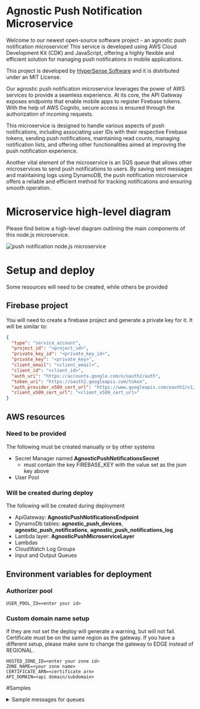 # Agnostic Push Notification Microservice

Welcome to our newest open-source software project - an agnostic push notification microservice! This service is developed using AWS Cloud Development Kit (CDK) and JavaScript, offering a highly flexible and efficient solution for managing push notifications in mobile applications.

This project is developed by [HyperSense Software](https://hypersense-software.com/) and it is distributed under an MIT License.

Our agnostic push notification microservice leverages the power of AWS services to provide a seamless experience. At its core, the API Gateway exposes endpoints that enable mobile apps to register Firebase tokens. With the help of AWS Cognito, secure access is ensured through the authorization of incoming requests.

This microservice is designed to handle various aspects of push notifications, including associating user IDs with their respective Firebase tokens, sending push notifications, maintaining read counts, managing notification lists, and offering other functionalities aimed at improving the push notification experience.

Another vital element of the microservice is an SQS queue that allows other microservices to send push notifications to users. By saving sent messages and maintaining logs using DynamoDB, the push notification microservice offers a reliable and efficient method for tracking notifications and ensuring smooth operation.

# Microservice high-level diagram

Please find below a high-level diagram outlining the main components of this node.js microservice. 

![push notification node.js microservice](https://hypersense-software.com/blogs-assets/a4c4cc18-f373-4701-8cf5-18fd66b128be/Notifications-CDK.jpg)

# Setup and deploy
Some resources will need to be created, while others be provided

## Firebase project
You will need to create a firebase project and generate a private key for it.
It will be similar to:
```json
{
  "type": "service_account",
  "project_id": "<project_id>",
  "private_key_id": "<private_key_id>",
  "private_key": "<private_key>",
  "client_email": "<client_email>",
  "client_id": "<client_id>",
  "auth_uri": "https://accounts.google.com/o/oauth2/auth",
  "token_uri": "https://oauth2.googleapis.com/token",
  "auth_provider_x509_cert_url": "https://www.googleapis.com/oauth2/v1/certs",
  "client_x509_cert_url": "<client_x509_cert_url>"
}

```

## AWS resources
### Need to be provided
The following must be created manually or by other systems
- Secret Manager named **AgnosticPushNotificationsSecret**
  - must contain the key FIREBASE_KEY with the value set as the json key above
- User Pool

### Will be created during deploy
The following will be created during deployment
- ApiGateway: **AgnosticPushNotificationsEndpoint**
- DynamoDb tables: **agnostic_push_devices**, **agnostic_push_notifications**, **agnostic_push_notifications_log**
- Lambda layer: **AgnosticPushMicroserviceLayer**
- Lambdas
- CloudWatch Log Groups
- Input and Output Queues


## Environment variables for deployment
### Authorizer pool 
    USER_POOL_ID=<enter your id>

### Custom domain name setup
If they are not set the deploy will generate a warning, but will not fail.
Certificate must be on the same region as the gateway. If you have a different setup, please make sure to change the gateway to EDGE instead of REGIONAL.

    HOSTED_ZONE_ID=<enter your zone id>
    ZONE_NAME=<your zone name>
    CERTIFICATE_ARN=<certificate arn>
    API_DOMAIN=<api domain/subdomain>


#Samples
<details>
  <summary>Sample messages for queues</summary>

# Messages for queues
## Sending a notification
Templates are part of the code, check [Template](./opt/push_microservice_layer/resources/notificationTemplates.json)
Input queue sample message:
``` json
{
    "requestID":"sample",
    "requestType":"send_message",
    "requestParams" : {
        "userId" :"4368d4ff-e8f5-4788-8e66-30418eafa5af",
        "templateId" : "hello_world",
        "templateParams" : {"USER_NAME":"Jane"}
    }
}
```
Output queue sample message
```json
{
  "requestID":"sample2",
  "response":{
    "type":"default",
    "userId":"4368d4ff-e8f5-4788-8e66-30418eafa5af",
    "id":"94f11d92-9ecf-4cf8-8b3e-901e8227d8ac",
    "notificationPayload":{
      "userId":"4368d4ff-e8f5-4788-8e66-30418eafa5af",
      "templateId":"hello_world",
      "templateParams":{"USER_NAME":"Mirela"},
      "type":"default"
    },
    "texts":{
      "ios":{"title":"Hello Jane","body":"Glad to see an iOS fan"},
      "android":{"title":"Hello Jane","body":"I like android better"}
    },
    "createdAt":"1680268046.989",
    "status":"new",
    "systemStatus":"new"
  }
}
```

## Getting a notification
Input queue sample message to get a notification, useful to check status
```json
{
  "requestID":"sample_get",
  "requestType":"get_message",
  "requestParams" : {
    "notificationId":"bafb3597-6679-4fff-8928-18a17fede183"
  }
}
```
Output queue sample message to get a notification
```json
{"requestID":"sample_get","response":{"id":"bafb3597-6679-4fff-8928-18a17fede183","createdAt":"1680267880.931","userId":"4368d4ff-e8f5-4788-8e66-30418eafa5af","status":"read","systemStatus":"new","notificationPayload":{"userId":"4368d4ff-e8f5-4788-8e66-30418eafa5af","templateId":"hello_world","templateParams":{"USER_NAME":"Mirela"},"type":"default"},"texts":{"ios":{"title":"Hello Mirela","body":"Glad to see an iOS fan"},"android":{"title":"Hello Mirela","body":"I like android better"}},"type":"default"}}
```

## Removing a user
Input queue sample message to remove a user, will remove the devices for that user
```json
{
  "requestID":"sample_remove",
  "requestType":"remove_user",
  "requestParams" : {
    "userId":"4368d4ff-e8f5-4788-8e66-30418eafa5af"
  }
}
```
Output queue sample message to get a notification
```json

```
</details>


